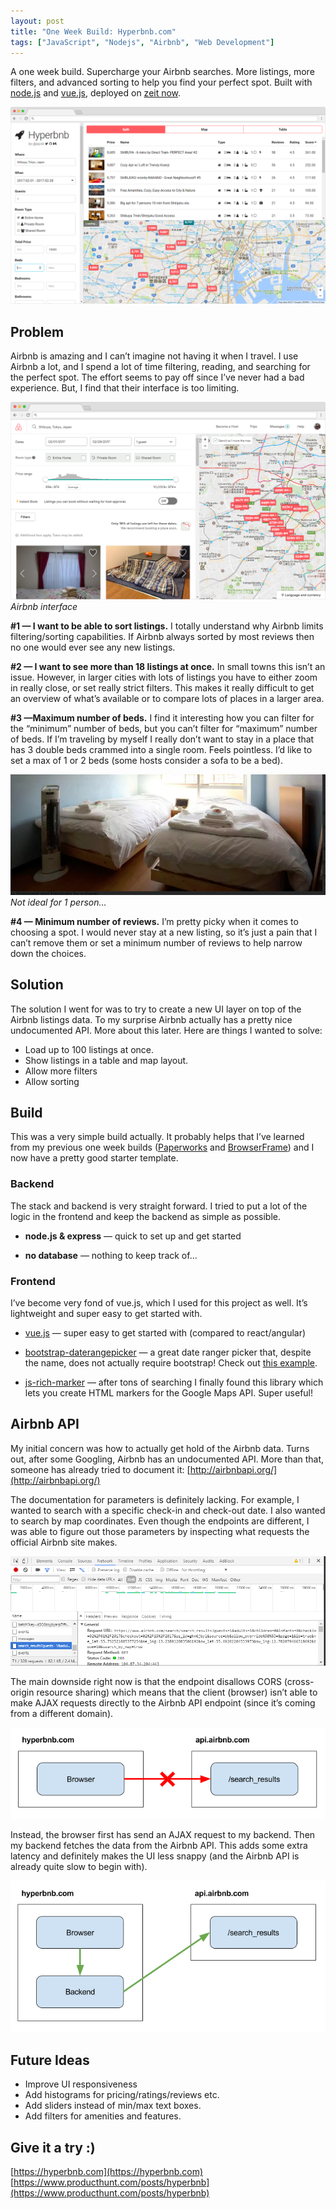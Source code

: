```yaml
---
layout: post
title: "One Week Build: Hyperbnb.com"
tags: ["JavaScript", "Nodejs", "Airbnb", "Web Development"]
---
```


A one week build. Supercharge your Airbnb searches. More listings, more filters, and advanced sorting to help you find your perfect spot. Built with [node.js](https://nodejs.org/en/) and [vue.js](https://vuejs.org/), deployed on [zeit now](https://zeit.co/now).

![](/assets/img/one-week-build-hyperbnb-com/1_mPaNaAN0S-eJVjIEXdThtQ.png)


## Problem

Airbnb is amazing and I can’t imagine not having it when I travel. I use Airbnb a lot, and I spend a lot of time filtering, reading, and searching for the perfect spot. The effort seems to pay off since I’ve never had a bad experience. But, I find that their interface is too limiting.

![Airbnb interface](/assets/img/one-week-build-hyperbnb-com/1-0_P60mwRq1qkC0HRlHkNg.png)*Airbnb interface*

**#1 — I want to be able to sort listings.** I totally understand why Airbnb limits filtering/sorting capabilities. If Airbnb always sorted by most reviews then no one would ever see any new listings.

**#2 — I want to see more than 18 listings at once.** In small towns this isn’t an issue. However, in larger cities with lots of listings you have to either zoom in really close, or set really strict filters. This makes it really difficult to get an overview of what’s available or to compare lots of places in a larger area.

**#3 —Maximum number of beds.** I find it interesting how you can filter for the “minimum” number of beds, but you can’t filter for “maximum” number of beds. If I’m traveling by myself I really don’t want to stay in a place that has 3 double beds crammed into a single room. Feels pointless. I’d like to set a max of 1 or 2 beds (some hosts consider a sofa to be a bed).

![Not ideal for 1 person…](/assets/img/one-week-build-hyperbnb-com/1QndwkPzRAd4DxKbpLw1dZw.png)*Not ideal for 1 person…*

**#4 — Minimum number of reviews.** I’m pretty picky when it comes to choosing a spot. I would never stay at a new listing, so it’s just a pain that I can’t remove them or set a minimum number of reviews to help narrow down the choices.


## Solution

The solution I went for was to try to create a new UI layer on top of the Airbnb listings data. To my surprise Airbnb actually has a pretty nice undocumented API. More about this later. Here are things I wanted to solve:

* Load up to 100 listings at once.
* Show listings in a table and map layout.
* Allow more filters
* Allow sorting


## Build

This was a very simple build actually. It probably helps that I’ve learned from my previous one week builds ([Paperworks](https://medium.com/front-end-hacking/one-week-build-paperworks-io-4d048f2886f8#.y7l993njk) and [BrowserFrame](https://medium.com/@pqvst/one-week-build-browserframe-com-7762e1276ccd#.6yga973xf)) and I now have a pretty good starter template.

### Backend

The stack and backend is very straight forward. I tried to put a lot of the logic in the frontend and keep the backend as simple as possible.

* **node.js & express** — quick to set up and get started

* **no database** — nothing to keep track of…

### Frontend

I’ve become very fond of vue.js, which I used for this project as well. It’s lightweight and super easy to get started with.

* [vue.js](https://vuejs.org/) — super easy to get started with (compared to react/angular)

* [bootstrap-daterangepicker](http://www.daterangepicker.com/) — a great date ranger picker that, despite the name, does not actually require bootstrap! Check out [this example](https://github.com/pqvst/bootstrap-daterangepicker-without-boostrap).

* [js-rich-marker](https://github.com/googlemaps/js-rich-marker) — after tons of searching I finally found this library which lets you create HTML markers for the Google Maps API. Super useful!


## Airbnb API

My initial concern was how to actually get hold of the Airbnb data. Turns out, after some Googling, Airbnb has an undocumented API. More than that, someone has already tried to document it: [http://airbnbapi.org/](http://airbnbapi.org/)

The documentation for parameters is definitely lacking. For example, I wanted to search with a specific check-in and check-out date. I also wanted to search by map coordinates. Even though the endpoints are different, I was able to figure out those parameters by inspecting what requests the official Airbnb site makes.

![](/assets/img/one-week-build-hyperbnb-com/1cQR0nCI-My8Nc04WGIcQZw.png)

The main downside right now is that the endpoint disallows CORS (cross-origin resource sharing) which means that the client (browser) isn’t able to make AJAX requests directly to the Airbnb API endpoint (since it’s coming from a different domain).

![](/assets/img/one-week-build-hyperbnb-com/1HYPjw7_6b4zoFZNjh2wZqw.png)

Instead, the browser first has send an AJAX request to my backend. Then my backend fetches the data from the Airbnb API. This adds some extra latency and definitely makes the UI less snappy (and the Airbnb API is already quite slow to begin with).

![](/assets/img/one-week-build-hyperbnb-com/1NUcCRv65y-iOc_GrkL7XJA.png)


## Future Ideas

* Improve UI responsiveness
* Add histograms for pricing/ratings/reviews etc.
* Add sliders instead of min/max text boxes.
* Add filters for amenities and features.


## Give it a try :)

[https://hyperbnb.com](https://hyperbnb.com)  
[https://www.producthunt.com/posts/hyperbnb](https://www.producthunt.com/posts/hyperbnb)